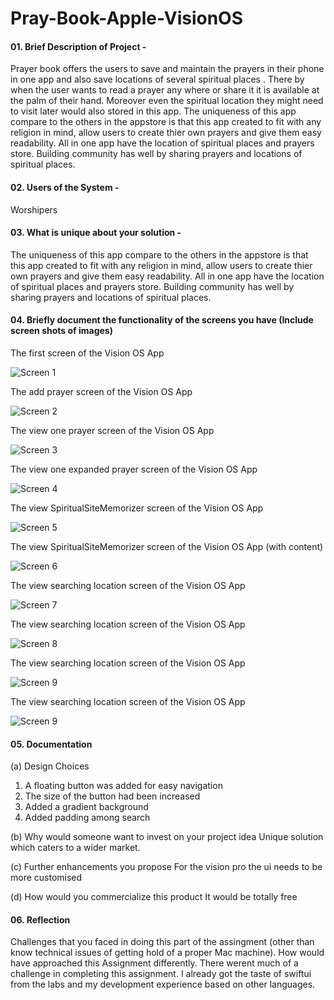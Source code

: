 # Pray-Book-Apple-VisionOS
#### 01. Brief Description of Project - 
Prayer book offers the users to save and maintain the prayers in their phone in one app and also save locations of several spiritual places . There by when the user wants to read a prayer any where  or share it it is available at the palm of their hand. Moreover even the spiritual location they might need to visit later would also stored in this app. The uniqueness of this app compare to the others in the appstore is that this app created to fit with any religion in mind, allow users to create thier own prayers and give them easy readability. All in one app have the location of spiritual places and prayers store. Building community has well by sharing prayers and locations of spiritual places.
#### 02. Users of the System - 
Worshipers
#### 03. What is unique about your solution -
The uniqueness of this app compare to the others in the appstore is that this app created to fit with any religion in mind, allow users to create thier own prayers and give them easy readability. All in one app have the location of spiritual places and prayers store. Building community has well by sharing prayers and locations of spiritual places.
#### 04. Briefly document the functionality of the screens you have (Include screen shots of images)
 The first screen of the Vision OS App 

![Screen 1](Resources/Home.png)  

 The add prayer screen of the Vision OS App 

![Screen 2](Resources/AddPrayer.png)  

 The view one prayer screen of the Vision OS App 

![Screen 3](Resources/ViewPrayer.png)  

The view one expanded prayer screen of the Vision OS App 

![Screen 4](Resources/EnlargeViewPrayer.png)  

The view SpiritualSiteMemorizer screen of the Vision OS App 

![Screen 5](Resources/SpiritualSite.png)  

The view SpiritualSiteMemorizer screen of the Vision OS App (with content)

![Screen 6](Resources/HomeMap.png)  

The view searching location screen of the Vision OS App 

![Screen 7](Resources/SearchLocation.png)  

The view searching location screen of the Vision OS App 

![Screen 8](Resources/SearchLocation.png)  

The view searching location screen of the Vision OS App 

![Screen 9](Resources/SEarchedLocation.png)  

The view searching location screen of the Vision OS App 

![Screen 9](Resources/SEarchedLocation.png)  


#### 05. Documentation 

(a) Design Choices
1. A floating button was added for easy navigation
2. The size of the button had been increased
3. Added a gradient background
4. Added padding among search
   
(b) Why would someone want to invest on your project idea
Unique solution which caters to a wider market.

(c) Further enhancements you propose
For the vision pro the ui needs to be more customised

(d) How would you commercialize this product
It would be totally free

#### 06. Reflection

Challenges that you faced in doing this part of the assingment (other than know technical issues of getting hold of a proper Mac machine).
How would have approached this Assignment differently.
There werent much of a challenge in completing this assignment. I already got the taste of swiftui from the labs and my development experience based on other languages.
